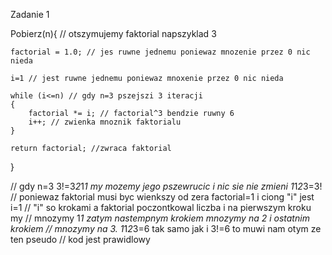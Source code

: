 Zadanie 1

Pobierz(n){ // otszymujemy faktorial napszyklad 3

    factorial = 1.0; // jes ruwne jednemu poniewaz mnozenie przez 0 nic nieda
    
    i=1 // jest ruwne jednemu poniewaz mnoxenie przez 0 nic nieda

    while (i<=n) // gdy n=3 pszejszi 3 iteracji
    {
        factorial *= i; // factorial^3 bendzie ruwny 6
        i++; // zwienka mnoznik faktorialu
    }
    
    return factorial; //zwraca faktorial
}

// gdy n=3 3!=3*2*1*1 my mozemy jego pszewrucic i nic sie nie zmieni 1*1*2*3=3!
// poniewaz faktorial musi byc wienkszy od zera factorial=1 i ciong "i" jest i=1
// "i" so krokami a faktorial poczontkowal liczba i na pierwszym kroku my
// mnozymy 1*1 zatym nastempnym krokiem mnozymy na 2 i  ostatnim krokiem 
// mnozymy na 3. 1*1*2*3=6 tak samo jak i 3!=6 to muwi nam otym ze ten pseudo 
// kod jest prawidlowy
